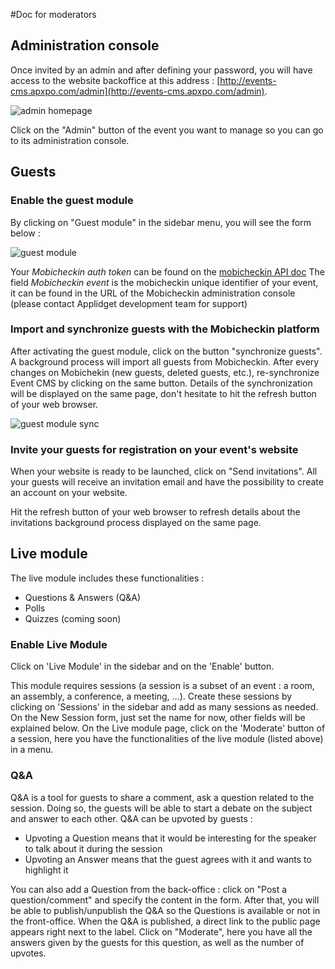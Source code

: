 #Doc for moderators


## Administration console

Once invited by an admin and after defining your password, you will have access to the website backoffice at this address : [http://events-cms.apxpo.com/admin](http://events-cms.apxpo.com/admin).

![admin homepage](https://raw.github.com/applidget/event-cms-documentation/master/images/admin_homepage.png "admin homepage")

Click on the "Admin" button of the event you want to manage so you can go to its administration console.

## Guests

### Enable the guest module

By clicking on "Guest module" in the sidebar menu, you will see the form below :

![guest module](https://raw.github.com/applidget/event-cms-documentation/master/images/guest_module_1.png)

Your *Mobicheckin auth token* can be found on the [mobicheckin API doc](https://app.mobicheckin.com/fr/api)
The field *Mobicheckin event* is the mobicheckin unique identifier of your event, it can be found in the URL of the Mobicheckin administration console (please contact Applidget development team for support)

### Import and synchronize guests with the Mobicheckin platform 

After activating the guest module, click on the button "synchronize guests". A background process will import all guests from Mobicheckin.
After every changes on Mobichekin (new guests, deleted guests, etc.), re-synchronize Event CMS by clicking on the same button.
Details of the synchronization will be displayed on the same page, don't hesitate to hit the refresh button of your web browser.

![guest module sync](https://raw.github.com/applidget/event-cms-documentation/master/images/guest_module_2.png)

### Invite your guests for registration on your event's website

When your website is ready to be launched, click on "Send invitations". All your guests will receive an invitation email and have the possibility to create an account on your website.

Hit the refresh button of your web browser to refresh details about the invitations background process displayed on the same page.

## Live module

The live module includes these functionalities :
* Questions & Answers (Q&A)
* Polls
* Quizzes (coming soon)


### Enable Live Module

Click on 'Live Module' in the sidebar and on the 'Enable' button.

This module requires sessions (a session is a subset of an event : a room, an assembly, a conference, a meeting, …).
Create these sessions by clicking on 'Sessions' in the sidebar and add as many sessions as needed.
On the New Session form, just set the name for now, other fields will be explained below.
On the Live module page, click on the 'Moderate' button of a session, here you have the functionalities of the live module (listed above) in a menu. 

### Q&A

Q&A is a tool for guests to share a comment, ask a question related to the session. Doing so, the guests will be able to start a debate on the subject and answer to each other.
Q&A can be upvoted by guests :
* Upvoting a Question means that it would be interesting for the speaker to talk about it during the session
* Upvoting an Answer means that the guest agrees with it and wants to highlight it

You can also add a Question from the back-office : click on "Post a question/comment" and specify the content in the form.
After that, you will be able to publish/unpublish the Q&A so the Questions is available or not in the front-office.
When the Q&A is published, a direct link to the public page appears right next to the label.
Click on "Moderate", here you have all the answers given by the guests for this question, as well as the number of upvotes.



